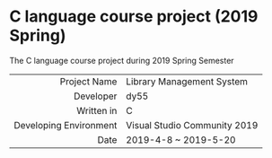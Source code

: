 # C language course project (2019 Spring)
The C language course project during 2019 Spring Semester

|  |  |
| ---: | :--- |
| Project Name | Library Management System |
| Developer | dy55 |
| Written in | C |
| Developing Environment | Visual Studio Community 2019 |
| Date | 2019-4-8 ~ 2019-5-20 |
